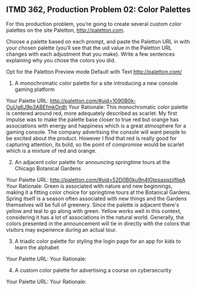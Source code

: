 ## ITMD 362, Production Problem 02: Color Palettes

For this production problem, you’re going to create several custom color palettes on the site
Paletton, http://paletton.com.

Choose a palette based on each prompt, and paste the Paletton URL in with your chosen palette
(you’ll see that the uid value in the Paletton URL changes with each adjustment that you make).
Write a few sentences explaining why you chose the colors you did.

Opt for the Paletton Preview mode Default with Text http://paletton.com/

1. A monochromatic color palette for a site introducing a new console gaming platform

Your Palette URL: http://paletton.com/#uid=1090B0k-OuUg6J9p3ABEfmkOrdh
Your Rationale: This monochromatic color palette is centered around red, more adequately described as scarlet. My first impulse was to make the palette base closer to true red but orange has associations with energy and happiness which is a great atmosphere for a gaming console. The company advertising the console will want people to be excited about the product. However I find that red is really good for capturing attention, its bold, so the point of compromise would be scarlet which is a mixture of red and orange.

2. An adjacent color palette for announcing springtime tours at the Chicago Botanical Gardens

Your Palette URL: http://paletton.com/#uid=52D0B0ku9n4lGtpsasqzjjfIieA
Your Rationale: Green is associated with nature and new beginnings, making it a fitting color choice for springtime tours at the Botanical Gardens. Spring itself is a season often associated with new things and the Gardens themselves will be full of greenery. Since the palette is adjacent there's yellow and teal to go along with green. Yellow works well in this context, considering it has a lot of associations in the natural world. Generally, the colors presented in the announcement will tie in directly with the colors that visitors may experience during an actual tour. 


3. A triadic color palette for styling the login page for an app for kids to learn the alphabet

Your Palette URL:
Your Rationale:

4. A custom color palette for advertising a course on cybersecurity

Your Palette URL:
Your Rationale:
